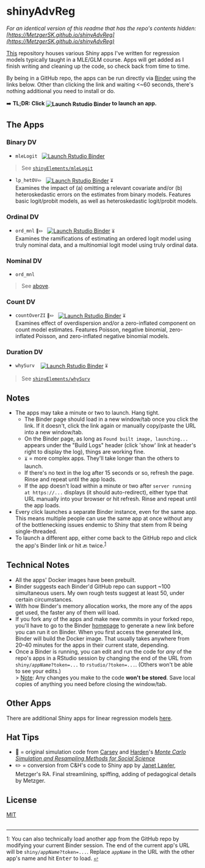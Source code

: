 # shinyAdvReg
<em>For an identical version of this readme that has the repo's contents hidden: [https://MetzgerSK.github.io/shinyAdvReg](https://MetzgerSK.github.io/shinyAdvReg)</em>

[This](https://github.com/MetzgerSK/shinyAdvReg) repository houses various Shiny apps I've written for regression models typically taught in a MLE/GLM course.  Apps will get added as I finish writing and cleaning up the code, so check back from time to time.

By being in a GitHub repo, the apps can be run directly via [Binder](https://mybinder.org) using the links below.  Other than clicking the link and waiting <~60 seconds, there's nothing additional you need to install or do.

:arrow_right: **TL;DR: Click <span style="vertical-align:middle;">![Launch Rstudio Binder](http://mybinder.org/badge_logo.svg)</span> to launch an app.**

## The Apps

### Binary DV
- `mleLogit`&nbsp;&nbsp;&nbsp;<span style="vertical-align:middle;">[![Launch Rstudio Binder](http://mybinder.org/badge_logo.svg)](https://mybinder.org/v2/gh/MetzgerSK/shinyElement/major?urlpath=shiny/mleLogit/)</span><br>
> See <a href="https://github.com/MetzgerSK/shinyElement#ch-2">`shinyElements/mleLogit`</a>

- `lp_hetOV`<span style="font-size:0.75em;">:pencil2:</span>&nbsp;&nbsp;&nbsp;<span style="vertical-align:middle;">[![Launch Rstudio Binder](http://mybinder.org/badge_logo.svg)](https://mybinder.org/v2/gh/MetzgerSK/shinyAdvReg/major?urlpath=shiny/lp_hetOV/)</span> <span style="font-size:0.75em;">:hourglass_flowing_sand:</span><br>
Examines the impact of (a) omitting a relevant covariate and/or (b) heteroskedastic errors on the estimates from binary models.  Features basic logit/probit models, as well as heteroskedastic logit/probit models.
	
### Ordinal DV
- `ord_mnl` <span style="font-size:0.75em;">:blue_book::pencil2:</span>&nbsp;&nbsp;&nbsp;<span style="vertical-align:middle;">[![Launch Rstudio Binder](http://mybinder.org/badge_logo.svg)](https://mybinder.org/v2/gh/MetzgerSK/shinyAdvReg/major?urlpath=shiny/ord_mnl/)</span> <span style="font-size:0.75em;">:hourglass_flowing_sand:</span><br>
Examines the ramifications of estimating an ordered logit model using truly nominal data, and a multinomial logit model using truly ordinal data.

### Nominal DV
- `ord_mnl`
> See [above](https://github.com/MetzgerSK/shinyAdvReg#ordinal-dv).

### Count DV
- `countOverZI` <span style="font-size:0.75em;">:blue_book::pencil2:</span>&nbsp;&nbsp;&nbsp;<span style="vertical-align:middle;">[![Launch Rstudio Binder](http://mybinder.org/badge_logo.svg)](https://mybinder.org/v2/gh/MetzgerSK/shinyAdvReg/major?urlpath=shiny/countOverZI/)</span> <span style="font-size:0.75em;">:hourglass_flowing_sand:</span><br>
Examines effect of overdispersion and/or a zero-inflated component on count model estimates.  Features Poisson, negative binomial, zero-inflated Poisson, and zero-inflated negative binomial models.

### Duration DV
- `whySurv` &nbsp;&nbsp;&nbsp;<span style="vertical-align:middle;">[![Launch Rstudio Binder](http://mybinder.org/badge_logo.svg)](https://mybinder.org/v2/gh/MetzgerSK/shinyElement/major?urlpath=shiny/whySurv/)</span> <span style="font-size:0.75em;">:hourglass_flowing_sand:</span><br>
> See <a href="https://github.com/MetzgerSK/shinyElement#ch-2">`shinyElements/whySurv`</a>
	
## Notes
- The apps may take a minute or two to launch.  Hang tight.  
	- The Binder page should load in a new window/tab once you click the link.  If it doesn't, click the link again or manually copy/paste the URL into a new window/tab.
	- On the Binder page, as long as `Found built image, launching...` appears under the "Build Logs" header (click 'show' link at header's right to display the log), things are working fine.  
	- <span style="font-size:0.75em;">:hourglass_flowing_sand:</span> = more complex apps. They'll take longer than the others to launch.
	- If there's no text in the log after 15 seconds or so, refresh the page.  Rinse and repeat until the app loads.
	- If the app doesn't load within a minute or two after `server running at https://...` displays (it should auto-redirect), either type that URL manually into your browser or hit refresh. Rinse and repeat until the app loads.
- Every click launches a separate Binder instance, even for the same app.  This means multiple people can use the same app at once without any of the bottlenecking issues endemic to Shiny that stem from R being single-threaded.  
- <a name="fn1_ret"></a>To launch a different app, either come back to the GitHub repo and click the app's Binder link *or* hit :back: twice.<sup><a href="#fn1">1</a></sup> 

## Technical Notes
- All the apps' Docker images have been prebuilt.  
- Binder suggests each Binder'd GitHub repo can support ~100 simultaneous users.  My own rough tests suggest at least 50, under certain circumstances.
- With how Binder's memory allocation works, the more any of the apps get used, the faster any of them will load.
- If you fork any of the apps and make new commits in your forked repo, you'll have to go to the Binder [homepage](https://mybinder.org/) to generate a new link before you can run it on Binder.  When you first access the generated link, Binder will build the Docker image.  That usually takes anywhere from 20&ndash;40 minutes for the apps in their current state, depending.
- Once a Binder is running, you can edit and run the code for *any* of the repo's apps in a RStudio session by changing the end of the URL from <code>shiny/<em>appName</em>?token=...</code> to <code>rstudio/?token=...</code>.  (Others won't be able to see your edits.) <br/> > <ins>Note</ins>: Any changes you make to the code **won't be stored**.  Save local copies of anything you need before closing the window/tab.

## Other Apps
There are additional Shiny apps for linear regression models [here](https://github.com/MetzgerSK/shinyElement).

## Hat Tips
- :blue_book: = original simulation code from [Carsey](https://politicalscience.unc.edu/staff/https-sites-google-com-view-tom-carsey-home/) and [Harden](https://jharden.nd.edu/)'s [*Monte Carlo Simulation and Resampling Methods for Social Science*](https://us.sagepub.com/en-us/nam/monte-carlo-simulation-and-resampling-methods-for-social-science/book241131)  
- :pencil2: = conversion from C&H's code to Shiny app by [Janet Lawler](https://politics.virginia.edu/janet-lawler/), Metzger's RA.  Final streamlining, spiffing, adding of pedagogical details by Metzger.

## License
[MIT](https://choosealicense.com/licenses/mit/)
<br/>
<br/>

----
<a name="fn1">1</a>: You can also technically load another app from the GitHub repo by modifying your current Binder session.  The end of the current app's URL will be <code>shiny/<em>appName</em>?token=...</code>.  Replace <code><em>appName</em></code> in the URL with the other app's name and hit <kbd>Enter</kbd> to load. <span style="font-size:0.75em"><a href="#fn1_ret">↩</a></span>